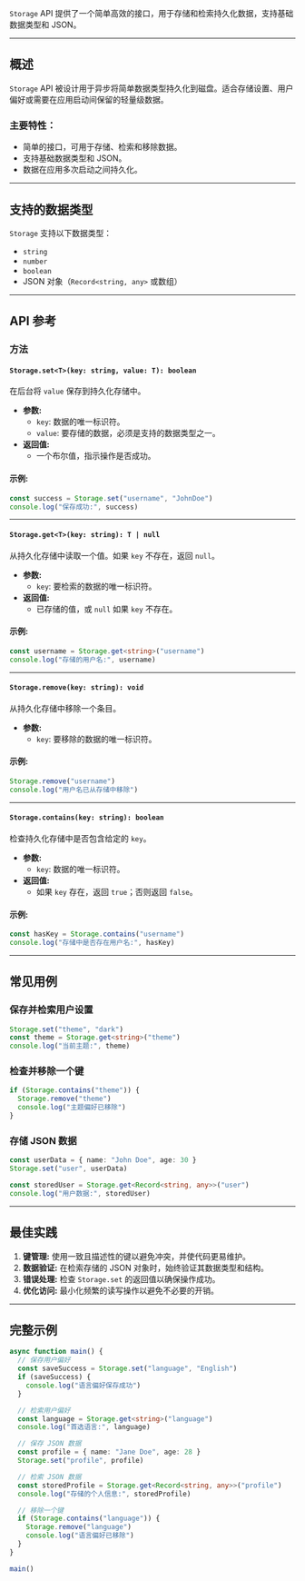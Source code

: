 `Storage` API 提供了一个简单高效的接口，用于存储和检索持久化数据，支持基础数据类型和 JSON。

---

## 概述

`Storage` API 被设计用于异步将简单数据类型持久化到磁盘。适合存储设置、用户偏好或需要在应用启动间保留的轻量级数据。

### 主要特性：
- 简单的接口，可用于存储、检索和移除数据。
- 支持基础数据类型和 JSON。
- 数据在应用多次启动之间持久化。

---

## 支持的数据类型

`Storage` 支持以下数据类型：

- `string`
- `number`
- `boolean`
- JSON 对象（`Record<string, any>` 或数组）

---

## API 参考

### 方法

#### `Storage.set<T>(key: string, value: T): boolean`

在后台将 `value` 保存到持久化存储中。

- **参数:**
  - `key`: 数据的唯一标识符。
  - `value`: 要存储的数据，必须是支持的数据类型之一。
- **返回值:**
  - 一个布尔值，指示操作是否成功。

#### 示例:

```typescript
const success = Storage.set("username", "JohnDoe")
console.log("保存成功:", success)
```

---

#### `Storage.get<T>(key: string): T | null`

从持久化存储中读取一个值。如果 `key` 不存在，返回 `null`。

- **参数:**
  - `key`: 要检索的数据的唯一标识符。
- **返回值:**
  - 已存储的值，或 `null` 如果 `key` 不存在。

#### 示例:

```typescript
const username = Storage.get<string>("username")
console.log("存储的用户名:", username)
```

---

#### `Storage.remove(key: string): void`

从持久化存储中移除一个条目。

- **参数:**
  - `key`: 要移除的数据的唯一标识符。

#### 示例:

```typescript
Storage.remove("username")
console.log("用户名已从存储中移除")
```

---

#### `Storage.contains(key: string): boolean`

检查持久化存储中是否包含给定的 `key`。

- **参数:**
  - `key`: 数据的唯一标识符。
- **返回值:**
  - 如果 `key` 存在，返回 `true`；否则返回 `false`。

#### 示例:

```typescript
const hasKey = Storage.contains("username")
console.log("存储中是否存在用户名:", hasKey)
```

---

## 常见用例

### 保存并检索用户设置

```typescript
Storage.set("theme", "dark")
const theme = Storage.get<string>("theme")
console.log("当前主题:", theme)
```

### 检查并移除一个键

```typescript
if (Storage.contains("theme")) {
  Storage.remove("theme")
  console.log("主题偏好已移除")
}
```

### 存储 JSON 数据

```typescript
const userData = { name: "John Doe", age: 30 }
Storage.set("user", userData)

const storedUser = Storage.get<Record<string, any>>("user")
console.log("用户数据:", storedUser)
```

---

## 最佳实践

1. **键管理:** 使用一致且描述性的键以避免冲突，并使代码更易维护。
2. **数据验证:** 在检索存储的 JSON 对象时，始终验证其数据类型和结构。
3. **错误处理:** 检查 `Storage.set` 的返回值以确保操作成功。
4. **优化访问:** 最小化频繁的读写操作以避免不必要的开销。

---

## 完整示例

```typescript
async function main() {
  // 保存用户偏好
  const saveSuccess = Storage.set("language", "English")
  if (saveSuccess) {
    console.log("语言偏好保存成功")
  }

  // 检索用户偏好
  const language = Storage.get<string>("language")
  console.log("首选语言:", language)

  // 保存 JSON 数据
  const profile = { name: "Jane Doe", age: 28 }
  Storage.set("profile", profile)

  // 检索 JSON 数据
  const storedProfile = Storage.get<Record<string, any>>("profile")
  console.log("存储的个人信息:", storedProfile)

  // 移除一个键
  if (Storage.contains("language")) {
    Storage.remove("language")
    console.log("语言偏好已移除")
  }
}

main()
```